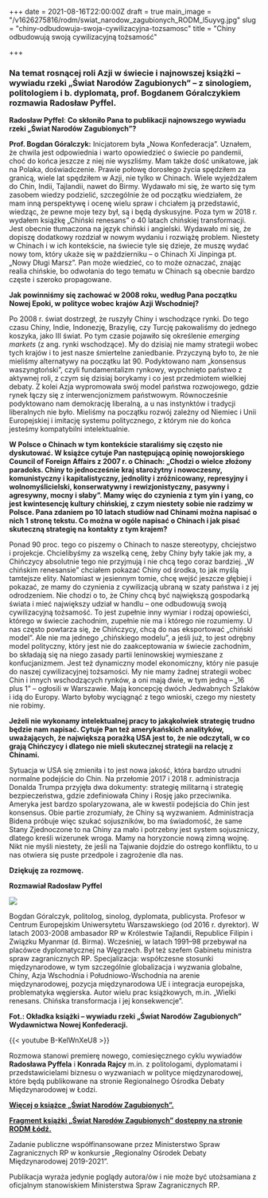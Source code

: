 +++
date = 2021-08-16T22:00:00Z
draft = true
main_image = "/v1626275816/rodm/swiat_narodow_zagubionych_RODM_l5uyvg.jpg"
slug = "chiny-odbudowuja-swoja-cywilizacyjna-tozsamosc"
title = "Chiny odbudowują swoją cywilizacyjną tożsamość"

+++
### **Na temat rosnącej roli Azji w świecie i najnowszej książki – wywiadu rzeki „Świat Narodów Zagubionych” – z sinologiem, politologiem i b. dyplomatą, prof. Bogdanem Góralczykiem rozmawia Radosław Pyffel.**

**Radosław Pyffel**: **Co skłoniło Pana to publikacji najnowszego wywiadu rzeki „Świat Narodów Zagubionych”?**

**Prof. Bogdan Góralczyk:** Inicjatorem była „Nowa Konfederacja”. Uznałem, że chwila jest odpowiednia i warto opowiedzieć o świecie po pandemii, choć do końca jeszcze z niej nie wyszliśmy. Mam także dość unikatowe, jak na Polaka, doświadczenie. Prawie połowę dorosłego życia spędziłem za granicą, wiele lat spędziłem w Azji, nie tylko w Chinach. Wiele wyjeżdżałem do Chin, Indii, Tajlandii, nawet do Birmy. Wydawało mi się, że warto się tym zasobem wiedzy podzielić, szczególnie że od początku wiedziałem, że mam inną perspektywę i ocenę wielu spraw i chciałem ją przedstawić, wiedząc, że pewne moje tezy był, są i będą dyskusyjne. Poza tym w 2018 r. wydałem książkę „Chiński renesans” o 40 latach chińskiej transformacji. Jest obecnie tłumaczona na język chiński i angielski. Wydawało mi się, że dopiszę dodatkowy rozdział w nowym wydaniu i rozwiążę problem. Niestety w Chinach i w ich kontekście, na świecie tyle się dzieje, że muszę wydać nowy tom, który ukaże się w październiku – o Chinach Xi Jinpinga pt. „Nowy Długi Marsz”. Pan może wiedzieć, co to może oznaczać, znając realia chińskie, bo odwołania do tego tematu w Chinach są obecnie bardzo częste i szeroko propagowane.

**Jak powinniśmy się zachować w 2008 roku, według Pana początku Nowej Epoki, w polityce wobec krajów Azji Wschodniej?**

Po 2008 r. świat dostrzegł, że ruszyły Chiny i wschodzące rynki. Do tego czasu Chiny, Indie, Indonezję, Brazylię, czy Turcję pakowaliśmy do jednego koszyka, jako III świat. Po tym czasie pojawiło się określenie _emerging markets_ (z ang. rynki wschodzące). My do dzisiaj nie mamy strategii wobec tych krajów i to jest nasze śmiertelne zaniedbanie. Przyczyną było to, że nie mieliśmy alternatywy na początku lat 90. Podyktowano nam „konsensus waszyngtoński”, czyli fundamentalizm rynkowy, wypchnięto państwo z aktywnej roli, z czym się dzisiaj borykamy i co jest przedmiotem wielkiej debaty. Z kolei Azja wypromowała swój model państwa rozwojowego, gdzie rynek łączy się z interwencjonizmem państwowym. Równocześnie podyktowano nam demokrację liberalną, a u nas instynktów i tradycji liberalnych nie było. Mieliśmy na początku rozwój zależny od Niemiec i Unii Europejskiej i imitację systemu politycznego, z którym nie do końca jesteśmy kompatybilni intelektualnie.

**W Polsce o Chinach w tym kontekście staraliśmy się często nie dyskutować. W książce cytuje Pan następującą opinię nowojorskiego Council of Foreign Affairs z 2007 r. o Chinach: „Chodzi o wielce złożony paradoks. Chiny to jednocześnie kraj starożytny i nowoczesny, komunistyczny i kapitalistyczny, jednolity i zróżnicowany, represyjny i wolnomyślicielski, konserwatywny i rewizjonistyczny, pasywny i agresywny, mocny i słaby”. Mamy więc do czynienia z tym yin i yang, co jest kwintesencję kultury chińskiej, z czym niestety sobie nie radzimy w Polsce. Pana zdaniem po 10 latach studiów nad Chinami można napisać o nich 1 stronę tekstu. Co można w ogóle napisać o Chinach i jak pisać skuteczną strategię na kontakty z tym krajem?**

Ponad 90 proc. tego co piszemy o Chinach to nasze stereotypy, chciejstwo i projekcje. Chcielibyśmy za wszelką cenę, żeby Chiny były takie jak my, a Chińczycy absolutnie tego nie przyjmują i nie chcą tego coraz bardziej. „W chińskim renesansie” chciałem pokazać Chiny od środka, to jak myślą tamtejsze elity. Natomiast w jesiennym tomie, chcę wejść jeszcze głębiej i pokazać, ze mamy do czynienia z cywilizacją ubraną w szaty państwa i z jej odrodzeniem. Nie chodzi o to, że Chiny chcą być największą gospodarką świata i mieć największy udział w handlu – one odbudowują swoją cywilizacyjną tożsamość. To jest zupełnie inny wymiar i rodzaj opowieści, którego w świecie zachodnim, zupełnie nie ma i którego nie rozumiemy. U nas często powtarza się, że Chińczycy, chcą do nas eksportować „chiński model”. Ale nie ma jednego „chińskiego modelu”, a jeśli już, to jest odrębny model polityczny, który jest nie do zaakceptowania w świecie zachodnim, bo składają się na niego zasady partii leninowskiej wymieszane z konfucjanizmem. Jest też dynamiczny model ekonomiczny, który nie pasuje do naszej cywilizacyjnej tożsamości. My nie mamy żadnej strategii wobec Chin i innych wschodzących rynków, a oni mają dwie, w tym jedną – „16 plus 1” – ogłosili w Warszawie. Mają koncepcję dwóch Jedwabnych Szlaków i idą do Europy. Warto byłoby wyciągnąć z tego wnioski, czego my niestety nie robimy.

**Jeżeli nie wykonamy intelektualnej pracy to jakąkolwiek strategię trudno będzie nam napisać. Cytuje Pan też amerykańskich analityków, uważających, że największą porażką USA jest to, że nie odczytali, w co grają Chińczycy i dlatego nie mieli skutecznej strategii na relację z Chinami.**

Sytuacja w USA się zmieniła i to jest nowa jakość, która bardzo utrudni normalne podejście do Chin. Na przełomie 2017 i 2018 r. administracja Donalda Trumpa przyjęła dwa dokumenty: strategię militarną i strategię bezpieczeństwa, gdzie zdefiniowała Chiny i Rosję jako przeciwnika. Ameryka jest bardzo spolaryzowana, ale w kwestii podejścia do Chin jest konsensus. Obie partie zrozumiały, że Chiny są wyzwaniem. Administracja Bidena próbuje więc szukać sojuszników, bo ma świadomość, że same Stany Zjednoczone to na Chiny za mało i potrzebny jest system sojuszniczy, dlatego kreśli wizerunek wroga. Mamy na horyzoncie nową zimną wojnę. Nikt nie myśli niestety, że jeśli na Tajwanie dojdzie do ostrego konfliktu, to u nas otwiera się puste przedpole i zagrożenie dla nas.

**Dziękuję za rozmowę.**

**Rozmawiał Radosław Pyffel**

![](https://res.cloudinary.com/inspro/image/upload/v1607688824/rodm/bogdan-goralczyk_fu1zpi.jpg)

Bogdan Góralczyk, politolog, sinolog, dyplomata, publicysta. Profesor w Centrum Europejskim Uniwersytetu Warszawskiego (od 2016 r. dyrektor). W latach 2003-2008 ambasador RP w Królestwie Tajlandii, Republice Filipin i Związku Myanmar (d. Birma). Wcześniej, w latach 1991–98 przebywał na placówce dyplomatycznej na Węgrzech. Był też szefem Gabinetu ministra spraw zagranicznych RP. Specjalizacja: współczesne stosunki międzynarodowe, w tym szczególnie globalizacja i wyzwania globalne, Chiny, Azja Wschodnia i Południowo-Wschodnia na arenie międzynarodowej, pozycja międzynarodowa UE i integracja europejska, problematyka węgierska. Autor wielu prac książkowych, m.in. „Wielki renesans. Chińska transformacja i jej konsekwencje”.

**Fot.: Okładka książki – wywiadu rzeki „Świat Narodów Zagubionych” Wydawnictwa Nowej Konfederacji.**

{{< youtube B-KelWnXeU8 >}}

Rozmowa stanowi premierę nowego, comiesięcznego cyklu wywiadów **Radosława Pyffela** i **Konrada Rajcy** m.in. z politologami, dyplomatami i przedstawicielami biznesu o wyzwaniach w polityce międzynarodowej, które będą publikowane na stronie Regionalnego Ośrodka Debaty Międzynarodowej w Łodzi.

[**Więcej o książce „Świat Narodów Zagubionych”.**](https://nowakonfederacja.pl/produkt/swiat-narodow-zagubionych/ "https://nowakonfederacja.pl/produkt/swiat-narodow-zagubionych/")

[**Fragment książki „Świat Narodów Zagubionych” dostępny na stronie RODM Łódź.**](https://www.rodm-lodz.pl/aktualnosci/b-goralczyk-n-kolodynska-magdziarz-swiat-narodow-zagubionych/ "https://www.rodm-lodz.pl/aktualnosci/b-goralczyk-n-kolodynska-magdziarz-swiat-narodow-zagubionych/") 

Zadanie publiczne współfinansowane przez Ministerstwo Spraw Zagranicznych RP w konkursie „Regionalny Ośrodek Debaty Międzynarodowej 2019-2021”.

Publikacja wyraża jedynie poglądy autora/ów i nie może być utożsamiana z oficjalnym stanowiskiem Ministerstwa Spraw Zagranicznych RP.